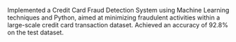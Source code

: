 Implemented a Credit Card Fraud Detection System using Machine Learning techniques and Python, aimed at minimizing fraudulent activities within a large-scale credit card transaction dataset.
Achieved an accuracy of 92.8% on the test dataset.
